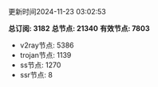 更新时间2024-11-23 03:02:53

**总订阅: 3182**
**总节点: 21340**
**有效节点: 7803**
- v2ray节点: 5386
- trojan节点: 1139
- ss节点: 1270
- ssr节点: 8
